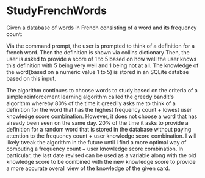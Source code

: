 # StudyFrenchWords
Given a database of words in French consisting of a word and its frequency count:

Via the command prompt, the user is prompted to think of a definition for a french word.
Then the definition is shown via collins dictionary
Then, the user is asked to provide a score of 1 to 5 based on how well the user knows this definition with 5 being very well and 1 being not at all.
The knowledge of the word(based on a numeric value 1 to 5) is stored in an SQLite databse based on this input.

The algorithm continues to choose words to study based on the criteria of a simple reinforcement learning algorithm called the greedy bandit's algorithm
whereby 80% of the time it greedily asks me to think of a definition for the word that has the highest frequency count + lowest user knowledge score combination. However, it does not choose a word that has already been seen on the same day.
20% of the time it asks to provide a definition for a random word that is stored in the database without paying attention to the frequency count + user knowledge score combination.
I will likely tweak the algorithm in the future until I find a more optimal way of computing a frequency count + user knowledge score combination. In particular, the last date revised can be used as a variable along with the old knowledge score to be combined with the new knowledge score to provide a more accurate overall view of the knowledge of the given card.
